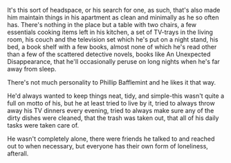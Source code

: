 It's this sort of headspace, or his search for one, as such, that's also made him maintain things in his apartment as clean and minimally as he so often has. There's nothing in the place but a table with two chairs, a few essentials cooking items left in his kitchen, a set of TV-trays in the living room, his couch and the television set which he's put on a night stand, his bed, a book shelf with a few books, almost none of which he's read other than a few of the scattered detective novels, books like An Unexpected Disappearance, that he'll occasionally peruse on long nights when he's far away from sleep.

There's not much personality to Phillip Bafflemint and he likes it that way.

He'd always wanted to keep things neat, tidy, and simple-this wasn't quite a full on motto of his, but he at least tried to live by it, tried to always throw away his TV dinners every evening, tried to always make sure any of the dirty dishes were cleaned, that the trash was taken out, that all of his daily tasks were taken care of.

He wasn't completely alone, there were friends he talked to and reached out to when necessary, but everyone has their own form of loneliness, afterall.